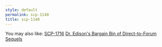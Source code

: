 ```yaml
---
style: default
permalink: scp-1140
title: scp-1140
---
```

You may also like:
[SCP-1716](http://scp-wiki.net/scp-1716)
[Dr. Edison's Bargain Bin of Direct-to-Forum Sequels](http://scp-wiki.net/bargain-bin-of-direct-to-forum-sequels)